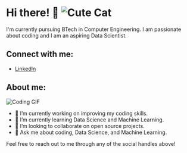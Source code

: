 # Hi there! 👋 ![Cute Cat](https://media.giphy.com/media/JIX9t2j0ZTN9S/giphy.gif)

I'm currently pursuing BTech in Computer Engineering. I am passionate about coding and I am an aspiring Data Scientist.

## Connect with me:

- [LinkedIn](https://www.linkedin.com/in/edwinadsouza26)

## About me:

![Coding GIF](https://media.giphy.com/media/ZVik7pBtu9dNS/giphy.gif)

- 🔭 I’m currently working on improving my coding skills.
- 🌱 I’m currently learning Data Science and Machine Learning.
- 👯 I’m looking to collaborate on open source projects.
- 💬 Ask me about coding, Data Science, and Machine Learning.

Feel free to reach out to me through any of the social handles above!

